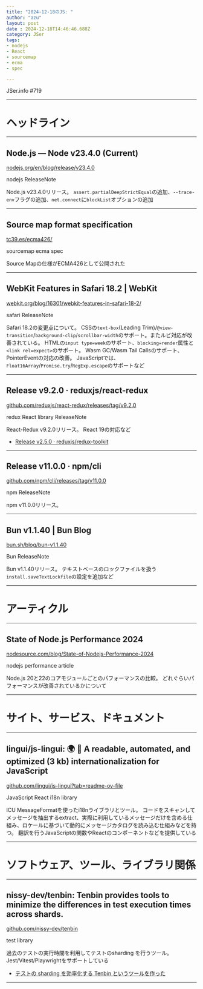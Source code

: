 ```yaml
---
title: "2024-12-18のJS: "
author: "azu"
layout: post
date : 2024-12-18T14:46:46.688Z
category: JSer
tags:
- nodejs
- React
- sourcemap
- ecma
- spec

---
```


JSer.info #719

----

<h1 class="site-genre">ヘッドライン</h1>

----

## Node.js — Node v23.4.0 (Current)
[nodejs.org/en/blog/release/v23.4.0](https://nodejs.org/en/blog/release/v23.4.0 "Node.js — Node v23.4.0 (Current)")
<p class="jser-tags jser-tag-icon"><span class="jser-tag">nodejs</span> <span class="jser-tag">ReleaseNote</span></p>

Node.js v23.4.0リリース。
`assert.partialDeepStrictEqual`の追加、`--trace-env`フラグの追加、`net.connect`に`blockList`オプションの追加


----

## Source map format specification
[tc39.es/ecma426/](https://tc39.es/ecma426/ "Source map format specification")
<p class="jser-tags jser-tag-icon"><span class="jser-tag">sourcemap</span> <span class="jser-tag">ecma</span> <span class="jser-tag">spec</span></p>

Source Mapの仕様がECMA426として公開された


----

## WebKit Features in Safari 18.2 | WebKit
[webkit.org/blog/16301/webkit-features-in-safari-18-2/](https://webkit.org/blog/16301/webkit-features-in-safari-18-2/ "WebKit Features in Safari 18.2 | WebKit")
<p class="jser-tags jser-tag-icon"><span class="jser-tag">safari</span> <span class="jser-tag">ReleaseNote</span></p>

Safari 18.2の変更点について。
CSSの`text-box`(Leading Trim)/`@view-transition`/`background-clip`/`scrollbar-width`のサポート。またルビ対応が改善されている。
HTMLの`input type=week`のサポート、`blocking=render`属性と`<link rel=expect>`のサポート。
Wasm GC/Wasm Tail Callsのサポート、PointerEventの対応の改善。
JavaScriptでは、`Float16Array`/`Promise.try`/`RegExp.escape`のサポートなど


----

## Release v9.2.0 · reduxjs/react-redux
[github.com/reduxjs/react-redux/releases/tag/v9.2.0](https://github.com/reduxjs/react-redux/releases/tag/v9.2.0 "Release v9.2.0 · reduxjs/react-redux")
<p class="jser-tags jser-tag-icon"><span class="jser-tag">redux</span> <span class="jser-tag">React</span> <span class="jser-tag">library</span> <span class="jser-tag">ReleaseNote</span></p>

React-Redux v9.2.0リリース。
React 19の対応など

- [Release v2.5.0 · reduxjs/redux-toolkit](https://github.com/reduxjs/redux-toolkit/releases/tag/v2.5.0 "Release v2.5.0 · reduxjs/redux-toolkit")

----

## Release v11.0.0 · npm/cli
[github.com/npm/cli/releases/tag/v11.0.0](https://github.com/npm/cli/releases/tag/v11.0.0 "Release v11.0.0 · npm/cli")
<p class="jser-tags jser-tag-icon"><span class="jser-tag">npm</span> <span class="jser-tag">ReleaseNote</span></p>

npm v11.0.0リリース。


----

## Bun v1.1.40 | Bun Blog
[bun.sh/blog/bun-v1.1.40](https://bun.sh/blog/bun-v1.1.40 "Bun v1.1.40 | Bun Blog")
<p class="jser-tags jser-tag-icon"><span class="jser-tag">Bun</span> <span class="jser-tag">ReleaseNote</span></p>

Bun v1.1.40リリース。
テキストベースのロックファイルを扱う` install.saveTextLockfile`の設定を追加など


----
<h1 class="site-genre">アーティクル</h1>

----

## State of Node.js Performance 2024
[nodesource.com/blog/State-of-Nodejs-Performance-2024](https://nodesource.com/blog/State-of-Nodejs-Performance-2024 "State of Node.js Performance 2024")
<p class="jser-tags jser-tag-icon"><span class="jser-tag">nodejs</span> <span class="jser-tag">performance</span> <span class="jser-tag">article</span></p>

Node.js 20と22のコアモジュールごとのパフォーマンスの比較。
どれぐらいパフォーマンスが改善されているかについて


----
<h1 class="site-genre">サイト、サービス、ドキュメント</h1>

----

## lingui/js-lingui: 🌍 📖 A readable, automated, and optimized (3 kb) internationalization for JavaScript
[github.com/lingui/js-lingui?tab&#x3D;readme-ov-file](https://github.com/lingui/js-lingui?tab=readme-ov-file "lingui/js-lingui: 🌍 📖 A readable, automated, and optimized (3 kb) internationalization for JavaScript")
<p class="jser-tags jser-tag-icon"><span class="jser-tag">JavaScript</span> <span class="jser-tag">React</span> <span class="jser-tag">i18n</span> <span class="jser-tag">library</span></p>

ICU MessageFormatを使ったi18nライブラリとツール。
コードをスキャンしてメッセージを抽出するextract、実際に利用しているメッセージだけを含める仕組み、ロケールに基づいて動的にメッセージカタログを読み込む仕組みなどを持つ。
翻訳を行うJavaScriptの関数やReactのコンポーネントなどを提供している


----
<h1 class="site-genre">ソフトウェア、ツール、ライブラリ関係</h1>

----

## nissy-dev/tenbin: Tenbin provides tools to minimize the differences in test execution times across shards.
[github.com/nissy-dev/tenbin](https://github.com/nissy-dev/tenbin "nissy-dev/tenbin: Tenbin provides tools to minimize the differences in test execution times across shards.")
<p class="jser-tags jser-tag-icon"><span class="jser-tag">test</span> <span class="jser-tag">library</span></p>

過去のテストの実行時間を利用してテストのsharding を行うツール。
Jest/Vitest/Playwrightをサポートしている

- [テストの sharding を効率化する Tenbin というツールを作った](https://zenn.dev/cybozu_frontend/articles/create-tenbin "テストの sharding を効率化する Tenbin というツールを作った")

----

